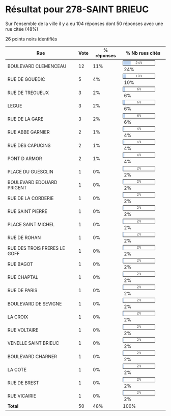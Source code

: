 # Résultat pour 278-SAINT BRIEUC

Sur l'ensemble de la ville il y a eu 104 réponses dont 50 réponses avec une rue citée (48%)

26 points noirs identifiés

| Rue | Vote | % réponses | % Nb rues cités|
|-----|------|------------|----------------|
| BOULEVARD CLEMENCEAU | 12 | 11% | <img src="../../img/bar_24.gif" />&nbsp;24%|
| RUE DE GOUEDIC | 5 | 4% | <img src="../../img/bar_10.gif" />&nbsp;10%|
| RUE DE TREGUEUX | 3 | 2% | <img src="../../img/bar_6.gif" />&nbsp;6%|
| LEGUE | 3 | 2% | <img src="../../img/bar_6.gif" />&nbsp;6%|
| RUE DE LA GARE | 3 | 2% | <img src="../../img/bar_6.gif" />&nbsp;6%|
| RUE ABBE GARNIER | 2 | 1% | <img src="../../img/bar_4.gif" />&nbsp;4%|
| RUE DES CAPUCINS | 2 | 1% | <img src="../../img/bar_4.gif" />&nbsp;4%|
| PONT D ARMOR | 2 | 1% | <img src="../../img/bar_4.gif" />&nbsp;4%|
| PLACE DU GUESCLIN | 1 | 0% | <img src="../../img/bar_2.gif" />&nbsp;2%|
| BOULEVARD EDOUARD PRIGENT | 1 | 0% | <img src="../../img/bar_2.gif" />&nbsp;2%|
| RUE DE LA CORDERIE | 1 | 0% | <img src="../../img/bar_2.gif" />&nbsp;2%|
| RUE SAINT PIERRE | 1 | 0% | <img src="../../img/bar_2.gif" />&nbsp;2%|
| PLACE SAINT MICHEL | 1 | 0% | <img src="../../img/bar_2.gif" />&nbsp;2%|
| RUE DE ROHAN | 1 | 0% | <img src="../../img/bar_2.gif" />&nbsp;2%|
| RUE DES TROIS FRERES LE GOFF | 1 | 0% | <img src="../../img/bar_2.gif" />&nbsp;2%|
| RUE BAGOT | 1 | 0% | <img src="../../img/bar_2.gif" />&nbsp;2%|
| RUE CHAPTAL | 1 | 0% | <img src="../../img/bar_2.gif" />&nbsp;2%|
| RUE DE PARIS | 1 | 0% | <img src="../../img/bar_2.gif" />&nbsp;2%|
| BOULEVARD DE SEVIGNE | 1 | 0% | <img src="../../img/bar_2.gif" />&nbsp;2%|
| LA CROIX | 1 | 0% | <img src="../../img/bar_2.gif" />&nbsp;2%|
| RUE VOLTAIRE | 1 | 0% | <img src="../../img/bar_2.gif" />&nbsp;2%|
| VENELLE SAINT BRIEUC | 1 | 0% | <img src="../../img/bar_2.gif" />&nbsp;2%|
| BOULEVARD CHARNER | 1 | 0% | <img src="../../img/bar_2.gif" />&nbsp;2%|
| LA COTE | 1 | 0% | <img src="../../img/bar_2.gif" />&nbsp;2%|
| RUE DE BREST | 1 | 0% | <img src="../../img/bar_2.gif" />&nbsp;2%|
| RUE VICAIRIE | 1 | 0% | <img src="../../img/bar_2.gif" />&nbsp;2%|
| **Total** | 50 | 48% | 100%|
